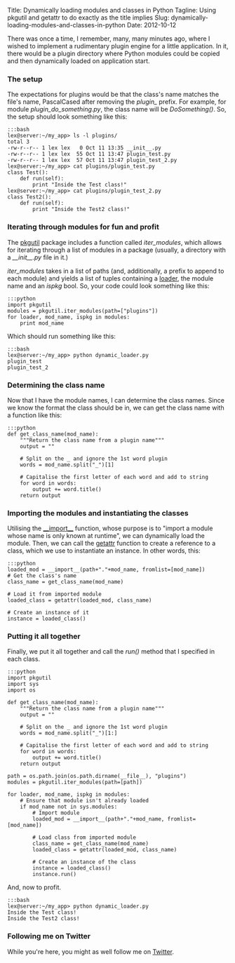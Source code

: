 Title: Dynamically loading modules and classes in Python
Tagline: Using pkgutil and getattr to do exactly as the title implies
Slug: dynamically-loading-modules-and-classes-in-python
Date: 2012-10-12

</p>

<div class="intro">
There was once a time, I remember, many, many minutes ago, where I
wished to implement a rudimentary plugin engine for a little
application. In it, there would be a plugin directory where Python
modules could be copied and then dynamically loaded on application
start.
</div>

### The setup

The expectations for plugins would be that the class's name matches the
file's name, PascalCased after removing the *plugin\_* prefix. For
example, for module *plugin\_do\_something.py*, the class name will be
*DoSomething()*. So, the setup should look something like this:

    :::bash
    lex@server:~/my_app> ls -l plugins/
    total 3
    -rw-r--r-- 1 lex lex   0 Oct 11 13:35 __init__.py
    -rw-r--r-- 1 lex lex  55 Oct 11 13:47 plugin_test.py
    -rw-r--r-- 1 lex lex  57 Oct 11 13:47 plugin_test_2.py
    lex@server:~/my_app> cat plugins/plugin_test.py
    class Test():
        def run(self):
            print "Inside the Test class!"
    lex@server:~/my_app> cat plugins/plugin_test_2.py
    class Test2():
        def run(self):
            print "Inside the Test2 class!"

### Iterating through modules for fun and profit

The [pkgutil][] package includes a function called *iter\_modules*,
which allows for iterating through a list of modules in a package
(usually, a directory with a *\_\_init\_\_.py* file in it.)

*iter\_modules* takes in a list of paths (and, additionally, a prefix to
append to each module) and yields a list of tuples containing a
[loader][], the module name and an *ispkg* bool. So, your code could
look something like this:

    :::python
    import pkgutil
    modules = pkgutil.iter_modules(path=["plugins"])
    for loader, mod_name, ispkg in modules: 
        print mod_name


Which should run something like this:

    :::bash
    lex@server:~/my_app> python dynamic_loader.py
    plugin_test
    plugin_test_2

### Determining the class name

Now that I have the module names, I can determine the class names. Since
we know the format the class should be in, we can get the class name
with a function like this:

    :::python
    def get_class_name(mod_name):
        """Return the class name from a plugin name"""
        output = ""

        # Split on the _ and ignore the 1st word plugin
        words = mod_name.split("_")[1]

        # Capitalise the first letter of each word and add to string
        for word in words:
            output += word.title()
        return output

### Importing the modules and instantiating the classes

Utilising the [\_\_import\_\_][] function, whose purpose is to "import a
module whose name is only known at runtime", we can dynamically load the
module. Then, we can call the [getattr][] function to create a reference
to a class, which we use to instantiate an instance. In other words,
this:

    :::python
    loaded_mod = __import__(path+"."+mod_name, fromlist=[mod_name])
    # Get the class's name
    class_name = get_class_name(mod_name)

    # Load it from imported module
    loaded_class = getattr(loaded_mod, class_name)

    # Create an instance of it
    instance = loaded_class()

### Putting it all together

Finally, we put it all together and call the *run()* method that I
specified in each class.

    :::python
    import pkgutil
    import sys
    import os

    def get_class_name(mod_name):
        """Return the class name from a plugin name"""
        output = ""

        # Split on the _ and ignore the 1st word plugin
        words = mod_name.split("_")[1:]

        # Capitalise the first letter of each word and add to string
        for word in words:
            output += word.title()
        return output

    path = os.path.join(os.path.dirname(__file__), "plugins")
    modules = pkgutil.iter_modules(path=[path])

    for loader, mod_name, ispkg in modules:
        # Ensure that module isn't already loaded
        if mod_name not in sys.modules:
            # Import module
            loaded_mod = __import__(path+"."+mod_name, fromlist=[mod_name])
           
            # Load class from imported module
            class_name = get_class_name(mod_name)
            loaded_class = getattr(loaded_mod, class_name)

            # Create an instance of the class
            instance = loaded_class()
            instance.run()

And, now to profit.

    :::bash
    lex@server:~/my_app> python dynamic_loader.py
    Inside the Test class!
    Inside the Test2 class!

### Following me on Twitter

While you're here, you might as well follow me on [Twitter][].

  [pkgutil]: http://docs.python.org/library/pkgutil.html
  [loader]: http://www.python.org/dev/peps/pep-0302/
  [\_\_import\_\_]: http://docs.python.org/library/functions.html#__import__
  [getattr]: http://docs.python.org/library/functions.html#getattr
  [Twitter]: http://twitter.com/lexandstuff
  [comments powered by Disqus.]: http://disqus.com/?ref_noscript
  [comments powered by <span class="logo-disqus">Disqus</span>]: http://disqus.com

